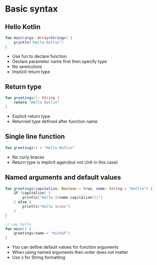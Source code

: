 # Basic syntax


## Hello Kotlin
```kotlin
fun main(args: Array<String>) {
    println("Hello Kotlin")
}
```
* Use fun to declare function
* Declare parameter name first then specify type
* No semicolons
* Implicit return type

## Return type  
```kotlin
fun greetings(): String {
    return "Hello Kotlin"
}
```
* Explicit return type
* Returned type defined after function name

## Single line function
```kotlin
fun greetings() = "Hello Kotlin"
```
* No curly braces
* Return type is implicit again(but not Unit in this case)

## Named arguments and default values
```kotlin
fun greetings(capitalize: Boolean = true, name: String = "Kotlin") {
    if (capitalize) {
        println("Hello ${name.capitalize()}")
    } else {
        println("Hello $name")
    }
}

// say hello
fun main() {
    greetings(name = "michał")
}
```
* You can define default values for function arguments
* When using named arguments then order does not matter
* Use `$` for String formatting